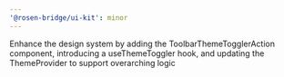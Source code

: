```yaml
---
'@rosen-bridge/ui-kit': minor
---
```


Enhance the design system by adding the ToolbarThemeTogglerAction component, introducing a useThemeToggler hook, and updating the ThemeProvider to support overarching logic
